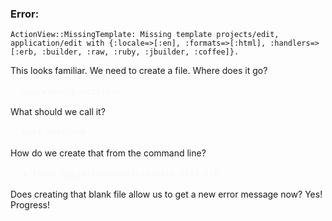 ### Error:

    ActionView::MissingTemplate: Missing template projects/edit, application/edit with {:locale=>[:en], :formats=>[:html], :handlers=>[:erb, :builder, :raw, :ruby, :jbuilder, :coffee]}.

This looks familiar. We need to create a file. Where does it go?

<pre style="color: #f7f7f7; font-size: 1.1em;">
  <code>app/views/portfolio/</code>
</pre>


What should we call it?

<pre style="color: #f7f7f7; font-size: 1.1em;">
  <code>edit.html.erb</code>
</pre>


How do we create that from the command line?

<pre style="color: #f7f7f7; font-size: 1.1em;">
  <code>$ touch app/views/projects/edit.html.erb</code>
</pre>


Does creating that blank file allow us to get a new error message now? Yes! Progress!


